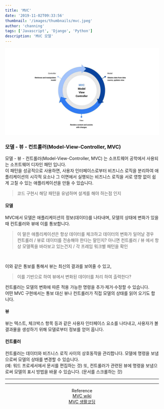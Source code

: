 ```yaml
---
title: 'MVC'
date: '2019-11-02T09:33:56'
thumbnail: '/images/thumbnails/mvc.jpeg'
author: 'channing'
tags: ['Javascript', 'Django', 'Python']
description: 'MVC 모델'
---
```


![mvc](./mvc.jpeg)

### 모델 - 뷰 - 컨트롤러(Model-View-Controller, MVC)

모델 - 뷰 - 컨트롤러(Model-View-Controller, MVC) 는 소프트웨어 공학에서 사용되는 소프트웨어 디자인 패턴 입니다.<br>
이 패턴을 성공적으로 사용하면, 사용자 인터페이스로부터 비즈니스 로직을 분리하여 애플리케이션의 시각적 요소나 그 이면에서 실행되는 비즈니스 로직을 서로 영향 없이 쉽게 고칠 수 있는 애플리케이션을 만들 수 있습니다.
> 코드 구현시 해당 패턴을 유념하며 설계를 해야 하는점 인지

#### 모델

MVC에서 모델은 애플리케이션의 정보(데이터)를 나타내며, 모델의 상태에 변화가 있을 때 컨트롤러와 뷰에 이를 통보합니다. 
> 이 말은 애플리케이션은 항상 데이터를 체크하고 데이터의 변화가 일어날 경우 컨트롤러 / 뷰로 데이터를 전송해야 한다는 말인지? 아니면 컨트롤러 / 뷰 에서 항상 모델쪽을 바라보고 있는건지 / 각 프레임 워크별 패턴을 확인 
<br>

이와 같은 통보를 통해서 뷰는 최신의 결과를 보여줄 수 있고, <br>
> 이를 기반으로 하여 뷰에서 변화된 데이터를 처리 하여 출력한다?  <br>

컨트롤러는 모델의 변화에 따른 적용 가능한 명령을 추가·제거·수정할 수 있습니다. <br>
어떤 MVC 구현에서는 통보 대신 뷰나 컨트롤러가 직접 모델의 상태를 읽어 오기도 합니다.

#### 뷰

뷰는 텍스트, 체크박스 항목 등과 같은 사용자 인터페이스 요소를 나타내고, 사용자가 볼 결과물을 생성하기 위해 모델로부터 정보를 얻어 옵니다.

#### 컨트롤러

컨트롤러는 데이터와 비즈니스 로직 사이의 상호동작을 관리합니다. 모델에 명령을 보냄으로써 모델의 상태를 변경할 수 있습니다.<br> (예: 워드 프로세서에서 문서를 편집하는 것) 또, 컨트롤러가 관련된 뷰에 명령을 보냄으로써 모델의 표시 방법을 바꿀 수 있습니다. (문서를 스크롤하는 것)

---

<hr />
<center>

Reference <br>
[MVC wiki](https://ko.wikipedia.org/wiki/%EB%AA%A8%EB%8D%B8-%EB%B7%B0-%EC%BB%A8%ED%8A%B8%EB%A1%A4%EB%9F%AC)<br>
[MVC 생활코딩](https://opentutorials.org/course/697/3828)

</center>
